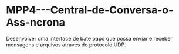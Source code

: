 # MPP4---Central-de-Conversa-o-Ass-ncrona
Desenvolver uma interface de bate papo que possa enviar e receber mensagens e arquivos através do protocolo UDP.
